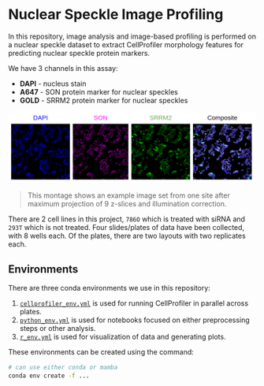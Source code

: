 # Nuclear Speckle Image Profiling

In this repository, image analysis and image-based profiling is performed on a nuclear speckle dataset to extract CellProfiler morphology features for predicting nuclear speckle protein markers.

We have 3 channels in this assay:

- **DAPI** - nucleus stain
- **A647** - SON protein marker for nuclear speckles
- **GOLD** - SRRM2 protein marker for nuclear speckles

![ex_image_montage](./examples/ex_image_montage.png)
> This montage shows an example image set from one site after maximum projection of 9 z-slices and illumination correction.

There are 2 cell lines in this project, `786O` which is treated with siRNA and `293T` which is not treated.
Four slides/plates of data have been collected, with 8 wells each.
Of the plates, there are two layouts with two replicates each.

## Environments

There are three conda environments we use in this repository:

1. [`cellprofiler_env.yml`](./cellprofiler_env.yml) is used for running CellProfiler in parallel across plates.
2. [`python_env.yml`](./python_env.yml) is used for notebooks focused on either preprocessing steps or other analysis.
3. [`r_env.yml`](./r_env.yml) is used for visualization of data and generating plots.

These environments can be created using the command:

```bash
# can use either conda or mamba
conda env create -f ...
```
